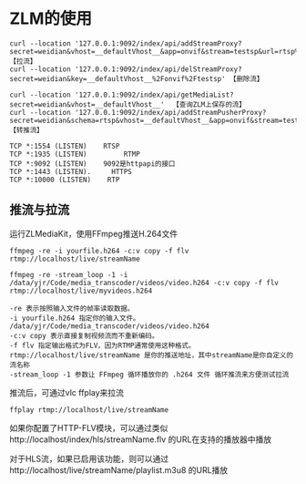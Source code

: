 
# ZLM的使用
```
curl --location '127.0.0.1:9092/index/api/addStreamProxy?secret=weidian&vhost=__defaultVhost__&app=onvif&stream=testsp&url=rtsp%3A%2F%2F172.24.12.19%3A1554%2Fonvif%2Ftestrtsp&enable_mp4=0&enable_audio=1&enable_fmp4=1'        【拉流】
curl --location '127.0.0.1:9092/index/api/delStreamProxy?secret=weidian&key=__defaultVhost__%2Fonvif%2Ftestsp' 【删除流】

curl --location '127.0.0.1:9092/index/api/getMediaList?secret=weidian&vhost=__defaultVhost__'  【查询ZLM上保存的流】
curl --location '127.0.0.1:9092/index/api/addStreamPusherProxy?secret=weidian&schema=rtsp&vhost=__defaultVhost__&app=onvif&stream=testsp&dst_url=rtsp%3A%2F%2F172.24.12.19%3A1554%2Fonvif%2Ftestup' 【转推流】
```
```
TCP *:1554 (LISTEN)    RTSP
TCP *:1935 (LISTEN) 		RTMP
TCP *:9092 (LISTEN)    9092是httpapi的接口
TCP *:1443 (LISTEN). 	 HTTPS
TCP *:10000 (LISTEN)	RTP
```

## 推流与拉流
运行ZLMediaKit，使用FFmpeg推送H.264文件
```
ffmpeg -re -i yourfile.h264 -c:v copy -f flv rtmp://localhost/live/streamName

ffmpeg -re -stream_loop -1 -i /data/yjr/Code/media_transcoder/videos/video.h264 -c:v copy -f flv rtmp://localhost/live/myvideos.h264

-re 表示按照输入文件的帧率读取数据。
-i yourfile.h264 指定你的输入文件。 /data/yjr/Code/media_transcoder/videos/video.h264
-c:v copy 表示直接复制视频流而不重新编码。
-f flv 指定输出格式为FLV，因为RTMP通常使用这种格式。
rtmp://localhost/live/streamName 是你的推送地址，其中streamName是你自定义的流名称
-stream_loop -1 参数让 FFmpeg 循环播放你的 .h264 文件 循环推流来方便测试拉流
```
推流后，可通过vlc ffplay来拉流
```
ffplay rtmp://localhost/live/streamName
```
如果你配置了HTTP-FLV模块，可以通过类似 http://localhost/index/hls/streamName.flv 的URL在支持的播放器中播放

对于HLS流，如果已启用该功能，则可以通过 http://localhost/live/streamName/playlist.m3u8 的URL播放


